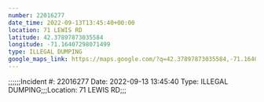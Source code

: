 ```yaml
---
number: 22016277
date_time: 2022-09-13T13:45:40+00:00
location: 71 LEWIS RD
latitude: 42.37897873035584
longitude: -71.16407298071499
type: ILLEGAL DUMPING
google_maps_link: https://maps.google.com/?q=42.37897873035584,-71.16407298071499
---
```


;;;;;;Incident #: 22016277  Date: 2022-09-13 13:45:40   Type: ILLEGAL DUMPING;;;Location: 71 LEWIS RD;;;
